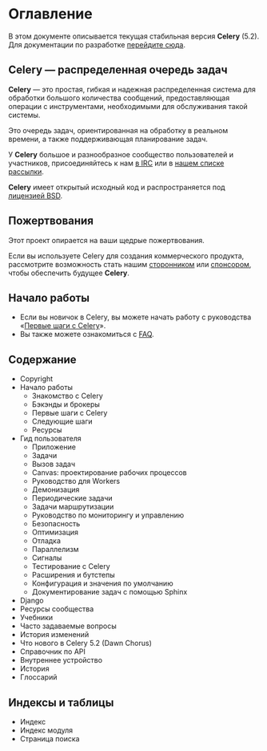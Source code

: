 # Оглавление

В этом документе описывается текущая стабильная версия **Celery** (5.2). Для документации по разработке [перейдите сюда](http://docs.celeryproject.org/en/master/index.html).

## Celery — распределенная очередь задач

**Celery** — это простая, гибкая и надежная распределенная система для обработки большого количества сообщений, предоставляющая операции с инструментами, необходимыми для обслуживания такой системы.

Это очередь задач, ориентированная на обработку в реальном времени, а также поддерживающая планирование задач.

У **Celery** большое и разнообразное сообщество пользователей и участников, присоединяйтесь к нам [в IRC](https://docs.celeryq.dev/en/stable/getting-started/resources.html#irc-channel) или в [нашем списке рассылки](https://docs.celeryq.dev/en/stable/getting-started/resources.html#mailing-list).

**Celery** имеет открытый исходный код и распространяется под [лицензией BSD](http://www.opensource.org/licenses/BSD-3-Clause).

## Пожертвования

Этот проект опирается на ваши щедрые пожертвования.

Если вы используете Celery для создания коммерческого продукта, рассмотрите возможность стать нашим [сторонником](https://opencollective.com/celery#backer) или [спонсором](https://opencollective.com/celery#sponsor), чтобы обеспечить будущее **Celery**.

## Начало работы

* Если вы новичок в Celery, вы можете начать работу с руководства «[Первые шаги с Celery](https://docs.celeryq.dev/en/stable/getting-started/first-steps-with-celery.html#first-steps)».
* Вы также можете ознакомиться с [FAQ](https://docs.celeryq.dev/en/stable/faq.html#faq).

## Содержание

* Copyright
* Начало работы
  * Знакомство с Celery
  * Бэкэнды и брокеры
  * Первые шаги с Celery
  * Следующие шаги
  * Ресурсы
* Гид пользователя
  * Приложение
  * Задачи
  * Вызов задач
  * Canvas: проектирование рабочих процессов
  * Руководство для Workers
  * Демонизация
  * Периодические задачи
  * Задачи маршрутизации
  * Руководство по мониторингу и управлению
  * Безопасность
  * Оптимизация
  * Отладка
  * Параллелизм
  * Сигналы
  * Тестирование с Celery
  * Расширения и бутстепы
  * Конфигурация и значения по умолчанию
  * Документирование задач с помощью Sphinx
* Django
* Ресурсы сообщества
* Учебники
* Часто задаваемые вопросы
* История изменений
* Что нового в Celery 5.2 (Dawn Chorus)
* Справочник по API
* Внутреннее устройство
* История
* Глоссарий

## Индексы и таблицы

* Индекс
* Индекс модуля
* Страница поиска
